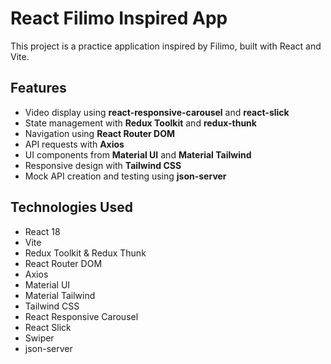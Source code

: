 # React Filimo Inspired App

This project is a practice application inspired by Filimo, built with React and Vite.

## Features

- Video display using **react-responsive-carousel** and **react-slick**  
- State management with **Redux Toolkit** and **redux-thunk**  
- Navigation using **React Router DOM**  
- API requests with **Axios**  
- UI components from **Material UI** and **Material Tailwind**  
- Responsive design with **Tailwind CSS**  
- Mock API creation and testing using **json-server**

## Technologies Used

- React 18  
- Vite  
- Redux Toolkit & Redux Thunk  
- React Router DOM  
- Axios  
- Material UI  
- Material Tailwind  
- Tailwind CSS  
- React Responsive Carousel  
- React Slick  
- Swiper  
- json-server  

